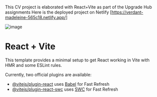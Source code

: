 This CV project is elaborated with React+Vite as part of the Upgrade Hub assignments
Here is the deployed project 
on Netlify [https://verdant-madeleine-565c18.netlify.app/]

![image](https://github.com/ba23-python/UpgradeHub-React/assets/153090623/e8b7b416-9a4e-49e3-9e7c-1a47d80fde37)


# React + Vite

This template provides a minimal setup to get React working in Vite with HMR and some ESLint rules.

Currently, two official plugins are available:

- [@vitejs/plugin-react](https://github.com/vitejs/vite-plugin-react/blob/main/packages/plugin-react/README.md) uses [Babel](https://babeljs.io/) for Fast Refresh
- [@vitejs/plugin-react-swc](https://github.com/vitejs/vite-plugin-react-swc) uses [SWC](https://swc.rs/) for Fast Refresh
